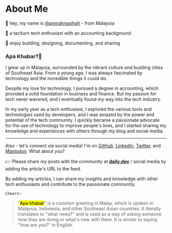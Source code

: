 # About Me

🙌 hey, my name is [@amirahnasihah](https://hashnode.com/@amirahnasihah) - from Malaysia

🤔 a taciturn tech enthusiast with an accounting background

💞 enjoy building, designing, documenting, and sharing

### Apa Khabar?👀

I grew up in Malaysia, surrounded by the vibrant culture and bustling cities of Southeast Asia. From a young age, I was always fascinated by technology and the incredible things it could do.

Despite my love for technology, I pursued a degree in accounting, which provided a solid foundation in business and finance. But my passion for tech never wavered, and I eventually found my way into the tech industry.

In my early year as a tech enthusiast, I explored the various tools and technologies used by developers, and I was amazed by the power and potential of the tech community. I quickly became a passionate advocate for the use of technology to improve people's lives, and I started sharing my knowledge and experiences with others through my blog and social media.

* * *

Also - let's connect via social media! I'm on [GitHub](https://github.com/amirahnasihah), [LinkedIn](https://www.linkedin.com/in/amirahnasihah), [Twitter](https://twitter.com/amrhnshh), and [Mastodon](https://techhub.social/@amirahnasihah). What about you?

👉 Please share my posts with the community at [**daily.dev**](http://daily.dev) / social media by adding the article's URL to the feed.

By adding my articles, I can share my insights and knowledge with other tech enthusiasts and contribute to the passionate community.

`Cheers✨`

> "<mark>Apa khabar</mark>" is a common greeting in Malay, which is spoken in Malaysia, Indonesia, and other Southeast Asian countries. It literally translates to "what news?" and is used as a way of asking someone how they are doing or what's new with them. It is similar to saying "how are you?" in English.